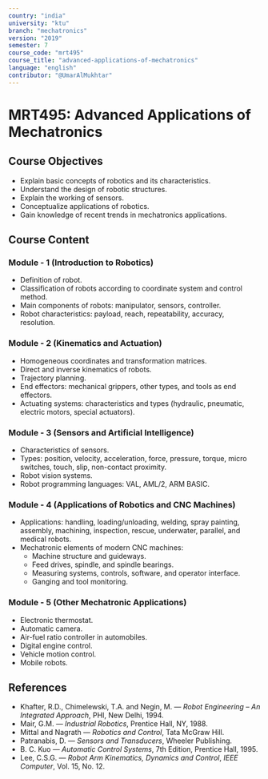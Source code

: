 ```yaml
---
country: "india"
university: "ktu"
branch: "mechatronics"
version: "2019"
semester: 7
course_code: "mrt495"
course_title: "advanced-applications-of-mechatronics"
language: "english"
contributor: "@UmarAlMukhtar"
---
```


# MRT495: Advanced Applications of Mechatronics

## Course Objectives

- Explain basic concepts of robotics and its characteristics.
- Understand the design of robotic structures.
- Explain the working of sensors.
- Conceptualize applications of robotics.
- Gain knowledge of recent trends in mechatronics applications.

## Course Content

### Module - 1 (Introduction to Robotics)

- Definition of robot.
- Classification of robots according to coordinate system and control method.
- Main components of robots: manipulator, sensors, controller.
- Robot characteristics: payload, reach, repeatability, accuracy, resolution.

### Module - 2 (Kinematics and Actuation)

- Homogeneous coordinates and transformation matrices.
- Direct and inverse kinematics of robots.
- Trajectory planning.
- End effectors: mechanical grippers, other types, and tools as end effectors.
- Actuating systems: characteristics and types (hydraulic, pneumatic, electric motors, special actuators).

### Module - 3 (Sensors and Artificial Intelligence)

- Characteristics of sensors.
- Types: position, velocity, acceleration, force, pressure, torque, micro switches, touch, slip, non-contact proximity.
- Robot vision systems.
- Robot programming languages: VAL, AML/2, ARM BASIC.

### Module - 4 (Applications of Robotics and CNC Machines)

- Applications: handling, loading/unloading, welding, spray painting, assembly, machining, inspection, rescue, underwater, parallel, and medical robots.
- Mechatronic elements of modern CNC machines:
  - Machine structure and guideways.
  - Feed drives, spindle, and spindle bearings.
  - Measuring systems, controls, software, and operator interface.
  - Ganging and tool monitoring.

### Module - 5 (Other Mechatronic Applications)

- Electronic thermostat.
- Automatic camera.
- Air-fuel ratio controller in automobiles.
- Digital engine control.
- Vehicle motion control.
- Mobile robots.

## References

- Khafter, R.D., Chimelewski, T.A. and Negin, M. — *Robot Engineering – An Integrated Approach*, PHI, New Delhi, 1994.  
- Mair, G.M. — *Industrial Robotics*, Prentice Hall, NY, 1988.  
- Mittal and Nagrath — *Robotics and Control*, Tata McGraw Hill.  
- Patranabis, D. — *Sensors and Transducers*, Wheeler Publishing.  
- B. C. Kuo — *Automatic Control Systems*, 7th Edition, Prentice Hall, 1995.  
- Lee, C.S.G. — *Robot Arm Kinematics, Dynamics and Control*, *IEEE Computer*, Vol. 15, No. 12.  
